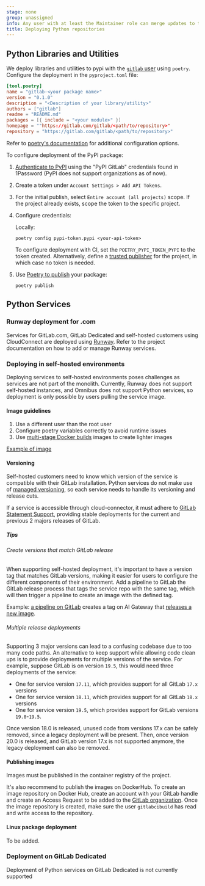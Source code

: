 ```yaml
---
stage: none
group: unassigned
info: Any user with at least the Maintainer role can merge updates to this content. For details, see https://docs.gitlab.com/ee/development/development_processes.html#development-guidelines-review.
title: Deploying Python repositories
---
```


## Python Libraries and Utilities

We deploy libraries and utilities to pypi with the [`gitlab` user](https://pypi.org/user/gitlab/) using `poetry`. Configure the deployment in the `pyproject.toml` file:

```toml
[tool.poetry]
name = "gitlab-<your package name>"
version = "0.1.0"
description = "<Description of your library/utility>"
authors = ["gitlab"]
readme = "README.md"
packages = [{ include = "<your module>" }]
homepage = ""https://gitlab.com/gitlab/<path/to/repository>"
repository = "https://gitlab.com/gitlab/<path/to/repository>"
```

Refer to [poetry's documentation](https://python-poetry.org/docs/pyproject/) for additional configuration options.

To configure deployment of the PyPI package:

1. [Authenticate to PyPI](https://pypi.org/account/login/) using the "PyPI GitLab" credentials found in 1Password (PyPI does not support organizations as of now).
1. Create a token under `Account Settings > Add API Tokens`.
1. For the initial publish, select `Entire account (all projects)` scope. If the project already exists, scope the token to the specific project.
1. Configure credentials:

   Locally:

   ```shell
   poetry config pypi-token.pypi <your-api-token>
   ```

   To configure deployment with CI, set the `POETRY_PYPI_TOKEN_PYPI` to the token created. Alternatively, define a [trusted publisher](https://docs.pypi.org/trusted-publishers/) for the project, in which case no token is needed.

1. Use [Poetry to publish](https://python-poetry.org/docs/cli/#publish) your package:

   ```shell
   poetry publish
   ```

## Python Services

### Runway deployment for .com

Services for GitLab.com, GitLab Dedicated and self-hosted customers using CloudConnect are deployed using [Runway](https://docs.runway.gitlab.com/welcome/onboarding/).
Refer to the project documentation on how to add or manage Runway services.

### Deploying in self-hosted environments

Deploying services to self-hosted environments poses challenges as services are not part of the monolith. Currently, Runway does not support self-hosted instances, and Omnibus does not support Python services, so deployment is only possible by users pulling the service image.

#### Image guidelines

1. Use a different user than the root user
1. Configure poetry variables correctly to avoid runtime issues
1. Use [multi-stage Docker builds](https://docs.docker.com/build/building/multi-stage/) images to create lighter images

[Example of image](https://gitlab.com/gitlab-org/modelops/applied-ml/code-suggestions/ai-assist/blob/main/Dockerfile#L41-L47)

#### Versioning

Self-hosted customers need to know which version of the service is compatible with their GitLab installation. Python services do not make use of [managed versioning](https://gitlab.com/gitlab-org/release/docs/-/tree/master/components/managed-versioning), so each service needs to handle its versioning and release cuts.

If a service is accessible through cloud-connector, it must adhere to [GitLab Statement Support](https://about.gitlab.com/support/statement-of-support/#version-support), providing stable deployments for the current and previous 2 majors releases of GitLab.

##### Tips

###### Create versions that match GitLab release

When supporting self-hosted deployment, it's important to have a version tag that matches GitLab versions, making it easier
for users to configure the different components of their environment. Add a pipeline to GitLab the GitLab release process
that tags the service repo with the same tag, which will then trigger a pipeline to create an image with the defined tag.

Example: [a pipeline on GitLab](https://gitlab.com/gitlab-org/gitlab/-/blob/master/.gitlab/ci/aigw-tagging.gitlab-ci.yml) creates a tag on AI Gateway
that [releases a new image](https://gitlab.com/gitlab-org/modelops/applied-ml/code-suggestions/ai-assist/-/blob/main/.gitlab/ci/build.gitlab-ci.yml?ref_type=heads#L24).

###### Multiple release deployments

Supporting 3 major versions can lead to a confusing codebase due to too many code paths. An alternative to keep support while
allowing code clean ups is to provide deployments for multiple versions of the service. For example, suppose GitLab is on
version `19.5`, this would need three deployments of the service:

- One for service version `17.11`, which provides support for all GitLab `17.x` versions
- One for service version `18.11`, which provides support for all GitLab `18.x` versions
- One for service version `19.5`, which provides support for GitLab versions `19.0`-`19.5`.

Once version 18.0 is released, unused code from versions 17.x can be safely removed, since a legacy deployment will be present.
Then, once version 20.0 is released, and GitLab version 17.x is not supported anymore, the legacy deployment can also be removed.

#### Publishing images

Images must be published in the container registry of the project.

It's also recommend to publish the images on DockerHub. To create an image repository on Docker Hub, create an account with your GitLab handle and create an Access Request to be added to the [GitLab organization](https://hub.docker.com/u/gitlab). Once the image repository is created, make sure the user `gitlabcibuild` has read and write access to the repository.

#### Linux package deployment

To be added.

### Deployment on GitLab Dedicated

Deployment of Python services on GitLab Dedicated is not currently supported

